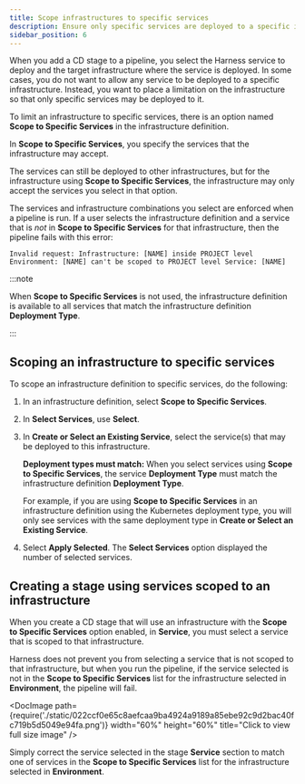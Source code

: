 ```yaml
---
title: Scope infrastructures to specific services
description: Ensure only specific services are deployed to a specific infrastructures.
sidebar_position: 6
---
```


When you add a CD stage to a pipeline, you select the Harness service to deploy and the target infrastructure where the service is deployed. In some cases, you do not want to allow any service to be deployed to a specific infrastructure. Instead, you want to place a limitation on the infrastructure so that only specific services may be deployed to it.

To limit an infrastructure to specific services, there is an option named **Scope to Specific Services** in the infrastructure definition.

In **Scope to Specific Services**, you specify the services that the infrastructure may accept. 

The services can still be deployed to other infrastructures, but for the infrastructure using **Scope to Specific Services**, the infrastructure may only accept the services you select in that option.

The services and infrastructure combinations you select are enforced when a pipeline is run. If a user selects the infrastructure definition and a service that is *not* in **Scope to Specific Services** for that infrastructure, then the pipeline fails with this error:

```
Invalid request: Infrastructure: [NAME] inside PROJECT level Environment: [NAME] can't be scoped to PROJECT level Service: [NAME]
```

:::note

When **Scope to Specific Services** is not used, the infrastructure definition is available to all services that match the infrastructure definition **Deployment Type**.

:::



## Scoping an infrastructure to specific services

To scope an infrastructure definition to specific services, do the following:

1. In an infrastructure definition, select **Scope to Specific Services**.
2. In **Select Services**, use **Select**.
3. In **Create or Select an Existing Service**, select the service(s) that may be deployed to this infrastructure.

    **Deployment types must match:** When you select services using **Scope to Specific Services**, the service **Deployment Type** must match the infrastructure definition **Deployment Type**.
  
    For example, if you are using **Scope to Specific Services** in an infrastructure definition using the Kubernetes deployment type, you will only see services with the same deployment type in **Create or Select an Existing Service**.

4. Select **Apply Selected**. The **Select Services** option displayed the number of selected services.

## Creating a stage using services scoped to an infrastructure

When you create a CD stage that will use an infrastructure with the **Scope to Specific Services** option enabled, in **Service**, you must select a service that is scoped to that infrastructure.

Harness does not prevent you from selecting a service that is not scoped to that infrastructure, but when you run the pipeline, if the service selected is not in the **Scope to Specific Services** list for the infrastructure selected in **Environment**, the pipeline will fail.

<DocImage path={require('./static/022ccf0e65c8aefcaa9ba4924a9189a85ebe92c9d2bac40fc719b5d5049e94fa.png')} width="60%" height="60%" title="Click to view full size image" />  

Simply correct the service selected in the stage **Service** section to match one of services in the **Scope to Specific Services** list for the infrastructure selected in **Environment**.

